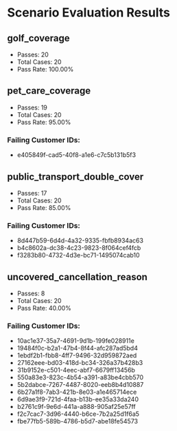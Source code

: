 # Scenario Evaluation Results

## golf_coverage

- Passes: 20
- Total Cases: 20
- Pass Rate: 100.00%

## pet_care_coverage

- Passes: 19
- Total Cases: 20
- Pass Rate: 95.00%

### Failing Customer IDs:
- e405849f-cad5-40f8-a1e6-c7c5b131b5f3

## public_transport_double_cover

- Passes: 17
- Total Cases: 20
- Pass Rate: 85.00%

### Failing Customer IDs:
- 8d447b59-6d4d-4a32-9335-fbfb8934ac63
- b4c8602a-dc38-4c23-9823-8f064cef4fcb
- f3283b80-4732-4d3e-bc71-1495074cab10

## uncovered_cancellation_reason

- Passes: 8
- Total Cases: 20
- Pass Rate: 40.00%

### Failing Customer IDs:
- 10ac1e37-35a7-4691-9d1b-199fe028911e
- 19484f0c-b2a1-47b4-8f44-afc287ad5bd4
- 1ebdf2b1-fbb8-4ff7-9496-32d959872aed
- 27162eee-bd03-418d-bc34-326a37b428b3
- 31b9152e-c501-4eec-abf7-6679ff13456b
- 550a83e3-823c-4b54-a391-a83be4cbb570
- 5b2dabce-7267-4487-8020-eeb8b4d10887
- 6b27a1f8-7ab3-421b-8e03-a1e465714ece
- 6d9ae3f9-721d-4faa-b13b-ee35a33da240
- b2761c9f-9e6d-441a-a888-905af25e57ff
- f2c7cac7-3d96-4440-b6ce-7b2a25d1f6a5
- fbe77fb5-589b-4786-b5d7-abe18fe54573

